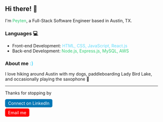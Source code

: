 ## Hi there! 👋

I'm <span style="color: #2ecc71">Peyten</span>, a Full-Stack Software Engineer based in Austin, TX.

### Languages 💻

- Front-end Development: <span style="color: #61dafb;">HTML, CSS, JavaScript, React.js</span>
- Back-end Development: <span style="color: #2ecc71;">Node.js, Express.js, MySQL, AWS</span>

### About me <span style="color: #61dafb">:)</span>

I love hiking around Austin with my dogs, paddleboarding Lady Bird Lake, and occasionally playing the saxophone 🎷

---

<span>Thanks for stopping by</span><br><br>
<a href="https://www.linkedin.com/in/peyten-bevill-946081266/" style="text-decoration: none; padding: 5px 10px; background-color: #0077B5; color: #FFFFFF; border-radius: 5px;">Connect on LinkedIn</a>

<a href="mailto:redsage00@gmail.com" style="text-decoration: none; padding: 5px 10px; background-color: red; color: white; border-radius: 5px;">Email me</a>
